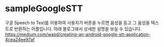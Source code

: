 # sampleGoogleSTT
구글 Speech to Text를 이용하여 사용자가 버튼을 누르면 음성을 듣고 그 음성을 텍스트로 반환하는 어플입니다.
아래 블로그에서 상세한 설명을 보실 수 있습니다.
https://medium.com/wasd/creating-an-android-google-stt-application-4cea24ee97af
